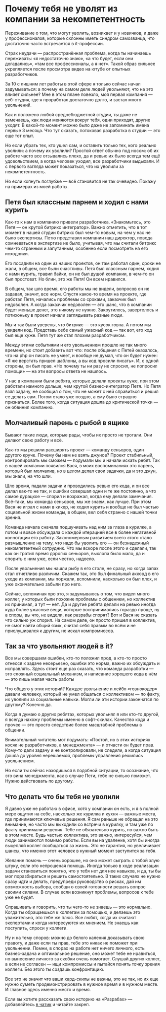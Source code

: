# Почему тебя не уволят из компании за некомпетентность

Переживание о том, что могут уволить, возникает и у новичков, и даже у профессионалов, которые склонны иметь синдром самозванца, что достаточно часто встречается в it-профессии.

  

Страх неудачи — распространённая проблема, когда ты начинаешь переживать: «я недостаточно знаю», «а что будет, если они догадались», «там все профессионалы, а я нет». Такой образ сильнее укрепляется после просмотра видео на ютубе от опытных разработчиков.

  

За 10 с лишним лет работы в этой сфере я только сейчас начал задумываться: а почему на самом деле людей увольняют, что на это влияет сильнее? Мне в этом плане повезло, моя первая компания — веб-студия, где я проработал достаточно долго, и застал много увольнений.

  

Как и положено любой среднебюджетной студии, ты даже не замечаешь, как люди меняются вокруг тебя, одни приходят, другие уходят. В какой-то момент можно было даже не запоминать имена первые 3 месяца. Что тут сказать, потоковая разработка в студии — это еще тот опыт.

  

Но если убрать тех, кто ушел сам, и оставить только тех, кого реально уволили: а почему их уволили? Простой ответ обычно под носом: об их работе часто все отзывались плохо, да и ревью их было всегда тем ещё удовольствием, а когда человек уходил, все разработчики выдыхали. И с первого взгляда может показаться, что их уволили за некомпетентность.

  

Но если копнуть поглубже — всё становится не так очевидно. Покажу на примерах из моей работы.

## Петя был классным парнем и ходил с нами курить

  

Как-то к нам в компанию привели разработчика. «Знакомьтесь, это Петя — он крутой битрикс интегратор». Важно отметить, что в тот момент в нашей студии битрикс был чем-то новым, на чем у нас не было экспертизы. Петю представил компании наш директор, повода сомневаться в экспертизе не было, учитывая, что мы считали битрикс чем-то странным и запутанным, особенно если посмотреть на его исходники.

  

Его посадили на один из наших проектов, он там работал один, сроки не жали, в общем, все были счастливы. Петя был классным парнем, ходил с нами курить, травил байки, он не был душой компании, в чем-то он был простоват. Но блин, это же Петя! Он всем нравился.

  

В общем, так шло время, его работы мы не видели, вопросов он не задавал, значит, все норм. Спустя какое-то время на проекте, где работал Петя, начались проблемы со сроками, заказчик был недоволен. А когда заказчик недоволен — это шанс, что в компании будет меньше денег, это никому не нужно. Закрутилось, завертелось и потихоньку в проект начали заглядывать разные люди.

  

Мы и так были уверены, что битрикс — это кусок говна. А потом мы увидели код. Представь себе самый ужасный код — так вот, его код был еще хуже. Петя тут же стал плохим разработчиком.

  

Между этими событиями и его увольнением прошло не так много времени, но стоит добавить вот что: после общения с Петей оказалось, что на php он писать не умеет, и вообще не думал, что он будет нужен: «Я же верстать пришел шаблоны, а вы код просили писать». И, с одной стороны, он был прав. «Но почему ты ни разу не спросил, не попросил помощи» — на эти вопросы ответа не нашлось.

  

У нас в компании были ребята, которые делали проекты хуже, при этом работали намного дольше, чем крутой бизнес-интегратор Петя. Но Петя взял задачу, не сообщил о том, что не может с ней справиться и решил ее делать сам. Потом стало уже поздно, а ему было страшно признаться. Более того, когда ситуация дошла до критической точки — он обвинил компанию.

  

## Молчаливый парень с рыбой в ящике

  

Бывают такие люди, которые рады, чтобы их просто не трогали. Они делают свою работу и всё.

  

Как-то мы решили расширять проект — команду сеньоров, один другого круче. Почему бы нам не взять джунов? Проект стабильный, контролировать мы сможем — подумали мы и начали искать ребят. Так в нашей компании появился Вася, в моих воспоминаниях это парень, который был молчалив, но в целом делал свои задачки, да и это джун, мы знали, на что шли.

  

Шло время, падали задачи и проводились ревью его кода, и он все делал как-то не так, и ошибки совершал одни и те же постоянно, а что самое дурацкое — спорил и возражал, когда ему делали замечания. Всё-таки, мы команда сеньоров, мы же знаем, как лучше. При этом Вася не играл с нами в кикер, не ходил курить и вообще не был частью социальной жизни команды, в общем, вел себя странно с нашей точки зрения.

  

Команда начала сначала подшучивать над ним за глаза в курилке, а потом и вовсе обсуждала с каждой итерацией все в более негативной коннотации его работу. Закономерным развитием всего этого стало размышление на тему, что надо бы уволить его — он безнадежный некомпетентный сотрудник. Что мы вскоре после этого и сделали, так как он тратил время дорогих сеньоров, выхлопа было мало, да и спорить с ним уже, если честно, надоело.

  

После увольнения мы нашли рыбу в его столе, не сразу, но когда запах стал отчетливо различим. Скажем так, это был финальный аккорд в его уходе из компании, мы поржали, вспомнили, насколько он был плох, и уже окончательно забыли про него.

  
  

Сейчас, вспоминая про это, я задумываюсь о том, что видел много коллег, у которых были похожие проблемы с общением, но коллектив их принимал, а тут — нет. Да и другие ребята делали на ревью иногда куда более ужасные вещи, которые воспринимались гораздо проще, ну а споры, вы что, не видели, как разрабы спорят? Вот и Вася не сказать что сильно уж спорил. На самом деле, он просто пришел в коллектив, не смог найти общий язык, считал себя правым во всём и не прислушивался к другим, не искал компромиссов.

  

## Так за что увольняют людей в it?

  

Все мы совершаем ошибки, кто-то положил прод, а кто-то просто отнесся к задаче несерьезно, ошибки это норма, важно их обсуждать и исправлять. Здесь стоит еще раз сказать, что команда разработки — это сложный социальный механизм, и написание хорошего кода в нём — это лишь малая часть работы

  

Что общего у этих историй? Каждое увольнение и лейбл «говнокодер» давали человеку, который не умел общаться с коллективом — по факту, их уволили за социальные навыки. Могли ли эти истории закончатся по другому? Конечно да.

  

Когда я думаю о других ребятах, которых увольнял я или кто-то другой, я всегда нахожу проблемы именно в софт-скилах. Качество кода и прочее — это просто следствие более масштабной проблемы в общении.

  

Внимательный читатель мог подумать: «Постой, но в этих историях косяк не разработчиков, а менеджмента» — и отчасти он будет прав. Кому-то дали задачу и не контролировали, не следили, а когда ситуация дошла до уровня нерешаемой, проблемы управления решились увольнением.

  

Но если ты сейчас находишься в подобной ситуации, то осознание, что это вина менеджмента, как в случае Пети, тебе не сильно поможет. Нужно действовать по другому.

  

## Что делать что бы тебя не уволили

  

Я давно уже не работаю в офисе, хотя у компании он есть, и я в полной мере ощутил на себе, насколько же курилка и кухня — важные места, где принимаются ключевые решения. Я сам раньше не обращал на это внимание, но часто мы выходили со встречи в курилку, и там уже по факту принимали решения. Тебе не обязательно курить, но важно быть в этом месте. Будь частью коллектива, это важно, интересуйся, чем люди занимаются помимо работы. Если вы на удаленке, хотя бы иногда выцепляй коллег пообщаться за жизнь. Это не гарантия, но увеличивает шансы, что именно этот человек в нужный момент заступится за тебя.

  

Желание помочь — очень хорошее, но оно может сыграть с тобой злую штуку, если это непрошеная помощь. Иногда только в ходе реализации задачи становиться понятно, что у тебя нет для нее навыков, и да, ты бы мог поразбираться и решить самостоятельно. В таких случаях не нужно сразу идти и делать, предупреди руководство о рисках, дай им возможность выбора, сообщи о своей готовности решать вопрос своими силами. В случае если возникнут проблемы, вопросов к тебе уже не будет.

  

Спрашивать и говорить, что ты чего-то не знаешь — это нормально. Когда ты обращаешься к коллегам за помощью, и делаешь это уважительно, это тебе же плюс. Все любят, когда их считают экспертами и когда интересуются их мнением. Не знаешь как поступить, спроси у коллеги.

  

Ну и на тему споров: можно до белого каления доказывать свою правоту, и даже если ты прав, тебе это никак не поможет при увольнении. Помни, в спорах на работе нет ничего личного, есть бизнес-задача и оптимальное решение, оно может тебе не нравиться, но вынесение личного за скобки очень помогает. Слушай других коллег, а если не согласен — ищи компромиссы и пытайся понять точку зрения коллеги. Без этого ты создашь конфронтацию.

  

Все это не значит что ваши хард-скилы не важны, это не так, но их еще нужно суметь продемонстрировать в нужное время и в нужном месте. И главное здесь именно место и время.

  

Если вы хотите рассказать свою историю на «Разрабах» — добавляйтесь [в чатик](https://t.me/content_razrabs) и читайте закреп.
